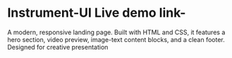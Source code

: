 # Instrument-UI  Live demo link-
A modern, responsive landing page. Built with HTML and CSS, it features a hero section, video preview, image-text content blocks, and a clean footer. Designed for creative presentation
